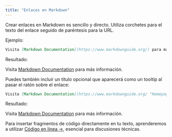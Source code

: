 ```yaml
---
title: "Enlaces en Markdown"
---
```


Crear enlaces en Markdown es sencillo y directo. Utiliza corchetes para el texto del enlace seguido de paréntesis para la URL.

Ejemplo:

```markdown
Visita [Markdown Documentation](https://www.markdownguide.org/) para más información.
```	

Resultado:

Visita [Markdown Documentation](https://www.markdownguide.org/) para más información.

Puedes también incluir un título opcional que aparecerá como un tooltip al pasar el ratón sobre el enlace:

```markdown
Visita [Markdown Documentation](https://www.markdownguide.org/ "Homepage de markdown documentation) para más información.
```	

Resultado:

Visita [Markdown Documentation](https://www.markdownguide.org/ "Homepage de markdown documentation") para más información.

Para insertar fragmentos de código directamente en tu texto, aprenderemos a utilizar [Código en línea →](../codigo/), esencial para discusiones técnicas.